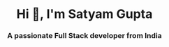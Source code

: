 <h1 align="center">Hi 👋, I'm Satyam Gupta</h1>
<h3 align="center">A passionate Full Stack developer from India</h3>

